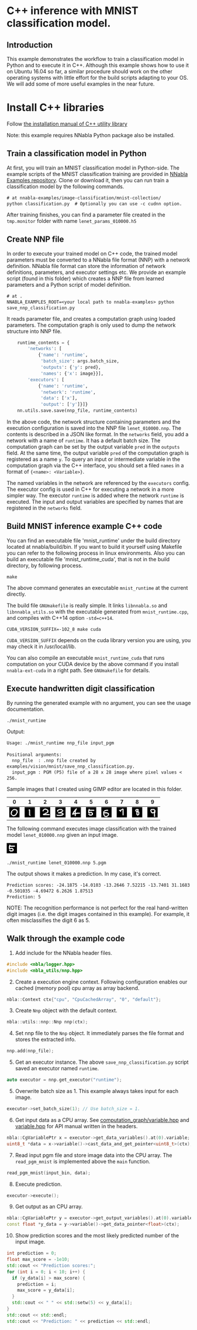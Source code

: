 # C++ inference with MNIST classification model.

## Introduction

This example demonstrates the workflow to train a classification model in Python and to execute it in C++. Although this example shows how to use it on Ubuntu 16.04 so far, a similar procedure should work on the other operating systems with little effort for the build scripts adapting to your OS. We will add some of more useful examples in the near future.

# Install C++ libraries

Follow [the installation manual of C++ utility library](../../../doc/build/build.md)

Note: this example requires NNabla Python package also be installed.

## Train a classification model in Python
At first, you will train an MNIST classification model in Python-side. The example scripts of the MNIST classification training are provided in [NNabla Examples repository](https://github.com/sony/nnabla-examples). Clone or download it, then you can run train a classification model by the following commands.

```shell
# at nnabla-examples/image-classification/mnist-collection/
python classification.py  # Optionally you can use -c cudnn option.
```

After training finishes, you can find a parameter file created in the `tmp.monitor` folder with name `lenet_params_010000.h5`

## Create NNP file

In order to execute your trained model on C++ code, the trained model parameters must be converted to a NNabla file format (NNP) with a network definition. NNabla file format can store the information of network definitions, parameters, and executor settings etc. We provide an example script (found in this folder) which creates a NNP file from learned parameters and a Python script of model definition.

```shell
# at .
NNABLA_EXAMPLES_ROOT=<your local path to nnabla-examples> python save_nnp_classification.py
```

It reads parameter file, and creates a computation graph using loaded parameters. The computation graph is only used to dump the network structure into NNP file.

```python
    runtime_contents = {
        'networks': [
            {'name': 'runtime',
             'batch_size': args.batch_size,
             'outputs': {'y': pred},
             'names': {'x': image}}],
        'executors': [
            {'name': 'runtime',
             'network': 'runtime',
             'data': ['x'],
             'output': ['y']}]}
    nn.utils.save.save(nnp_file, runtime_contents)
```
In the above code, the network structure containing parameters and the execution configuration is saved into the NNP file `lenet_010000.nnp`. The contents is described in a JSON like format. In the `networks` field, you add a network with a name of `runtime`. It has a default batch size. The computation graph can be set by the output variable `pred` in the `outputs` field. At the same time, the output variable `pred` of the computation graph is registered as a name `y`. To query an input or intermediate variable in the computation graph via the C++ interface, you should set a filed `names` in a format of `{<name>: <Variable>}`.

The named variables in the network are referenced by the `executors` config. The executor config is used in C++ for executing a network in a more simpler way. The executor `runtime` is added where the network `runtime` is executed. The input and output variables are specified by names that are registered in the `networks` field.

## Build MNIST inference example C++ code
You can find an executable file 'mnist_runtime' under the build directory located at nnabla/build/bin.
If you want to build it yourself using Makefile you can refer to the following process in linux environments.
Also you can build an executable file 'mnist_runtime_cuda', that is not in the build directory,  by following process.


```shell
make
```

The above command generates an executable `mnist_runtime` at the current directly.

The build file `GNUmakefile` is really simple. It links `libnnabla.so` and `libnnabla_utils.so` with the executable generated from `mnist_runtime.cpp`, and compiles with C++14 option `-std=c++14`.

```shell
CUDA_VERSION_SUFFIX=-102_8 make cuda
```
`CUDA_VERSION_SUFFIX` depends on the cuda library version you are using, you may check it in /usr/local/lib.

You can also compile an executable `mnist_runtime_cuda` that runs computation on your CUDA device by the above command if you install `nnabla-ext-cuda` in a right path. See `GNUmakefile` for details.


## Execute handwritten digit classification

By running the generated example with no argument, you can see the usage documentation.

```shell
./mnist_runtime
```

Output:
```
Usage: ./mnist_runtime nnp_file input_pgm

Positional arguments:
  nnp_file  : .nnp file created by examples/vision/mnist/save_nnp_classification.py.
  input_pgm : PGM (P5) file of a 28 x 28 image where pixel values < 256.
```

Sample images that I created using GIMP editor are located in this folder.

0 | 1 | 2 | 3 | 4 | 5 | 6 | 7 | 8 | 9
:---:|:---:|:---:|:---:|:---:|:---:|:---:|:---:|:---:|:---:
![0](./original_images/0.png "0")|![1](./original_images/1.png "1")|![2](./original_images/2.png "2")|![3](./original_images/3.png "3")|![4](./original_images/4.png "4")|![5](./original_images/5.png "5")|![6](./original_images/6.png "6")|![7](./original_images/7.png "7")|![8](./original_images/8.png "8")|![9](./original_images/9.png "9")

The following command executes image classification with the trained model `lenet_010000.nnp` given an input image.

![5](./original_images/5.png "5")

```shell
./mnist_runtime lenet_010000.nnp 5.pgm
```

The output shows it makes a prediction. In my case, it's correct.
```
Prediction scores: -24.1875 -14.0103 -13.2646 7.52215 -13.7401 31.1683 -0.501035 -4.69472 6.2626 1.87513
Prediction: 5
```
NOTE: The recognition performance is not perfect for the real hand-written digit images (i.e. the digit images contained in this example). For example, it often misclassifies the digit 6 as 5.

## Walk through the example code

1. Add include for the NNabla header files.
```c++
#include <nbla/logger.hpp>
#include <nbla_utils/nnp.hpp>
```

2. Create a execution engine context. Following configuration enables our cached (memory pool) cpu array as array backend.
```c++
nbla::Context ctx{"cpu", "CpuCachedArray", "0", "default"};
```

3. Create `Nnp` object with the default context.
```c++
nbla::utils::nnp::Nnp nnp(ctx);
```

4. Set nnp file to the `Nnp` object. It immediately parses the file format and stores the extracted info.
```c++
nnp.add(nnp_file);
```

5. Get an executor instance. The above `save_nnp_classification.py` script saved an executor named `runtime`.
```c++
auto executor = nnp.get_executor("runtime");
```

5. Overwrite batch size as 1. This example always takes input for each image.
```c++
executor->set_batch_size(1); // Use batch_size = 1.
```

6. Get input data as a CPU array. See [computation_graph/variable.hpp](../../../include/nbla/computation_graph/variable.hpp) and [variable.hpp](../../../include/nbla/variable.hpp) for API manual written in the headers.
```c++
nbla::CgVariablePtr x = executor->get_data_variables().at(0).variable;
uint8_t *data = x->variable()->cast_data_and_get_pointer<uint8_t>(ctx);
```

7. Read input pgm file and store image data into the CPU array. The `read_pgm_mnist` is implemented above the `main` function.
```c++
read_pgm_mnist(input_bin, data);
```

8. Execute prediction.
```c++
executor->execute();
```

9. Get output as an CPU array.
```c++
nbla::CgVariablePtr y = executor->get_output_variables().at(0).variable;
const float *y_data = y->variable()->get_data_pointer<float>(ctx);
```

10. Show prediction scores and the most likely predicted number of the input image.
```c++
int prediction = 0;
float max_score = -1e10;
std::cout << "Prediction scores:";
for (int i = 0; i < 10; i++) {
  if (y_data[i] > max_score) {
	prediction = i;
	max_score = y_data[i];
  }
  std::cout << " " << std::setw(5) << y_data[i];
}
std::cout << std::endl;
std::cout << "Prediction: " << prediction << std::endl;
```
